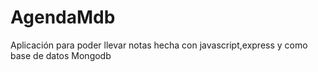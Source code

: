 # AgendaMdb
Aplicación para poder llevar notas hecha con javascript,express y como base de datos Mongodb
